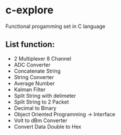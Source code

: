 # c-explore
Functional progamming set in C language

## List function:
  * 2 Multiplexer 8 Channel
  * ADC Converter
  * Concatenate String
  * String Converter
  * Average Number
  * Kalman Filter
  * Split String with delimeter
  * Split String to 2 Packet
  * Decimal to Binary
  * Object Oriented Programming -> Interface
  * Volt to dBm Converter
  * Convert Data Double to Hex
